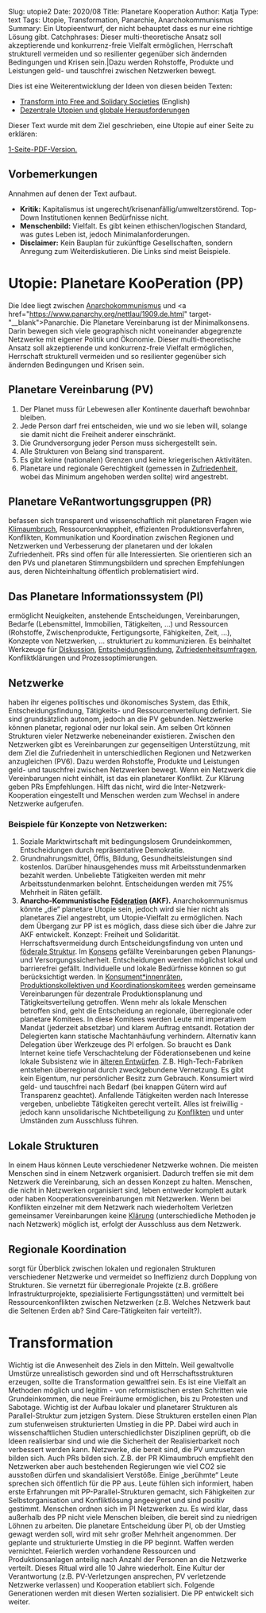 Slug: utopie2
Date: 2020/08
Title: Planetare Kooperation
Author: Katja
Type: text
Tags: Utopie, Transformation, Panarchie, Anarchokommunismus
Summary: Ein Utopieentwurf, der nicht behauptet dass es nur eine richtige Lösung gibt.
Catchphrases: Dieser multi-theoretische Ansatz soll akzeptierende und konkurrenz-freie Vielfalt ermöglichen, Herrschaft strukturell vermeiden und so resilienter gegenüber sich ändernden Bedingungen und Krisen sein.|Dazu werden Rohstoffe, Produkte und Leistungen geld- und tauschfrei zwischen Netzwerken bewegt.


Dies ist eine Weiterentwicklung der Ideen von diesen beiden Texten:

- [Transform into Free and Solidary Societies](/en/texts/transform/) (English)
- [Dezentrale Utopien und globale Herausforderungen](/texte/utopie/)

Dieser Text wurde mit dem Ziel geschrieben, eine Utopie auf einer Seite zu erklären:

[1-Seite-PDF-Version.](/documents/utopie_1seite.pdf)


## Vorbemerkungen

Annahmen auf denen der Text aufbaut.

- <b>Kritik:</b> Kapitalismus ist ungerecht/krisenanfällig/umweltzerstörend. Top-Down Institutionen kennen Bedürfnisse nicht.
- <b>Menschenbild:</b> Vielfalt. Es gibt keinen ethischen/logischen Standard, was gutes Leben ist, jedoch Minimalanforderungen.
- <b>Disclaimer:</b> Kein Bauplan für zukünftige Gesellschaften, sondern Anregung zum Weiterdiskutieren. Die Links sind meist Beispiele.


# Utopie: Planetare KooPeration (PP)

Die Idee liegt zwischen <a href="https://de.wikipedia.org/wiki/Kommunistischer_Anarchismus" target="__blank">Anarchokommunismus</a> und <a href="https://www.panarchy.org/nettlau/1909.de.html" target-"__blank">Panarchie</a>. Die Planetare Vereinbarung ist der Minimalkonsens. Darin bewegen sich viele geographisch nicht voneinander abgegrenzte Netzwerke mit eigener Politik und Ökonomie. Dieser multi-theoretische Ansatz soll akzeptierende und konkurrenz-freie Vielfalt ermöglichen, Herrschaft strukturell vermeiden und so resilienter gegenüber sich ändernden Bedingungen und Krisen sein.

## Planetare Vereinbarung (PV)

1. Der Planet muss für Lebewesen aller Kontinente dauerhaft bewohnbar bleiben.
2. Jede Person darf frei entscheiden, wie und wo sie leben will, solange sie damit nicht die Freiheit anderer einschränkt.
3. Die Grundversorgung jeder Person muss sichergestellt sein.
4. Alle Strukturen von Belang sind transparent.
5. Es gibt keine (nationalen) Grenzen und keine kriegerischen Aktivitäten.
6. Planetare und regionale Gerechtigkeit (gemessen in <a href="https://de.wikipedia.org/wiki/World_Happiness_Report" target="__blank">Zufriedenheit</a>, wobei das Minimum angehoben werden sollte) wird angestrebt.

## Planetare VeRantwortungsgruppen (PR)

befassen sich transparent und wissenschaftlich mit planetaren Fragen wie <a href="https://www.ipcc.ch/" target="__blank">Klimaumbruch</a>, Ressourcenknappheit, effizienten Produktionsverfahren, Konflikten, Kommunikation und Koordination zwischen Regionen und Netzwerken und Verbesserung der planetaren und der lokalen Zufriedenheit. PRs sind offen für alle Interessierten. Sie orientieren sich an den PVs und planetaren Stimmungsbildern und sprechen Empfehlungen aus, deren Nichteinhaltung öffentlich problematisiert wird.

## Das Planetare Informationssystem (PI)

ermöglicht Neuigkeiten, anstehende Entscheidungen, Vereinbarungen, Bedarfe (Lebensmittel, Immobilien, Tätigkeiten, …) und Ressourcen (Rohstoffe, Zwischenprodukte, Fertigungsorte, Fähigkeiten, Zeit, …), Konzepte von Netzwerken, … strukturiert zu kommunizieren. Es beinhaltet Werkzeuge für <a href="https://kialo.com/" target="__blank">Diskussion</a>, <a href="https://liquidfeedback.org/" target="__blank">Entscheidungsfindung</a>, <a href="https://www.limesurvey.org/" target="__blank">Zufriedenheitsumfragen</a>, Konfliktklärungen und Prozessoptimierungen.

## Netzwerke

haben ihr eigenes politisches und ökonomisches System, das Ethik, Entscheidungsfindung, Tätigkeits- und Ressourcenverteilung definiert. Sie sind grundsätzlich autonom, jedoch an die PV gebunden. Netzwerke können planetar, regional oder nur lokal sein. Am selben Ort können Strukturen vieler Netzwerke nebeneinander existieren. Zwischen den Netzwerken gibt es Vereinbarungen zur gegenseitigen Unterstützung, mit dem Ziel die Zufriedenheit in unterschiedlichen Regionen und Netzwerken anzugleichen (PV6). Dazu werden Rohstoffe, Produkte und Leistungen geld- und tauschfrei zwischen Netzwerken bewegt. Wenn ein Netzwerk die Vereinbarungen nicht einhält, ist das ein planetarer Konflikt. Zur Klärung geben PRs Empfehlungen. Hilft das nicht, wird die Inter-Netzwerk-Kooperation eingestellt und Menschen werden zum Wechsel in andere Netzwerke aufgerufen.

### Beispiele für Konzepte von Netzwerken:

1. Soziale Marktwirtschaft mit bedingungslosem Grundeinkommen, Entscheidungen durch repräsentative Demokratie.
2. Grundnahrungsmittel, Öffis, Bildung, Gesundheitsleistungen sind kostenlos. Darüber hinausgehendes muss mit Arbeitsstundenmarken bezahlt werden. Unbeliebte Tätigkeiten werden mit mehr Arbeitsstundenmarken belohnt. Entscheidungen werden mit 75% Mehrheit in Räten gefällt.
3. <b>Anarcho-Kommunistische <a href="http://i-f-a.org/" target="__blank">Föderation</a> (AKF).</b> Anarchokommunismus könnte „die“ planetare Utopie sein, jedoch wird sie hier nicht als planetares Ziel angestrebt, um Utopie-Vielfalt zu ermöglichen. Nach dem Übergang zur PP ist es möglich, dass diese sich über die Jahre zur AKF entwickelt. Konzept: Freiheit und Solidarität. Herrschaftsvermeidung durch Entscheidungsfindung von unten und <a href="https://theanarchistlibrary.org/library/ilan-shalif-glimpses-into-the-year-2100-50-years-after-the-revoution#toc9" target="__blank">föderale Struktur</a>. Im [Konsens](/texte/entscheidungen/) gefällte Vereinbarungen geben Planungs- und Versorgungssicherheit. Entscheidungen werden möglichst lokal und barrierefrei gefällt. Individuelle und lokale Bedürfnisse können so gut berücksichtigt werden. In [Konsument\*innenräten, Produktionskollektiven und Koordinationskomitees](/texte/putzen/) werden gemeinsame Vereinbarungen für dezentrale Produktionsplanung und Tätigkeitsverteilung getroffen. Wenn mehr als lokale Menschen betroffen sind, geht die Entscheidung an regionale, überregionale oder planetare Komitees. In diese Komitees werden Leute mit imperativem Mandat (jederzeit absetzbar) und klarem Auftrag entsandt. Rotation der Delegierten kann statische Machtanhäufung verhindern. Alternativ kann Delegation über Werkzeuge des PI erfolgen. So braucht es Dank Internet keine tiefe Verschachtelung der Föderationsebenen und keine lokale Subsistenz wie in <a href="http://www.geocities.ws/situ1968/bolo/bolobolo.html" target="__blank">älteren Entwürfen</a>. Z.B. High-Tech-Fabriken entstehen überregional durch zweckgebundene Vernetzung. Es gibt kein Eigentum, nur persönlicher Besitz zum Gebrauch. Konsumiert wird geld- und tauschfrei nach Bedarf (bei knappen Gütern wird auf Transparenz geachtet). Anfallende Tätigkeiten werden nach Interesse vergeben, unbeliebte Tätigkeiten gerecht verteilt. Alles ist freiwillig - jedoch kann unsolidarische Nichtbeteiligung zu <a href="https://www.transformativejustice.eu/" target="__blank">Konflikten</a> und unter Umständen zum Ausschluss führen.

## Lokale Strukturen

In einem Haus können Leute verschiedener Netzwerke wohnen. Die meisten Menschen sind in einem Netzwerk organisiert. Dadurch treffen sie mit dem Netzwerk die Vereinbarung, sich an dessen Konzept zu halten. Menschen, die nicht in Netzwerken organisiert sind, leben entweder komplett autark oder haben Kooperationsvereinbarungen mit Netzwerken. Wenn bei Konflikten einzelner mit dem Netzwerk nach wiederholtem Verletzen gemeinsamer Vereinbarungen keine <a href="https://www.restorativecircles.org/" target="__blank">Klärung</a> (unterschiedliche Methoden je nach Netzwerk) möglich ist, erfolgt der Ausschluss aus dem Netzwerk.

## Regionale Koordination

sorgt für Überblick zwischen lokalen und regionalen Strukturen verschiedener Netzwerke und vermeidet so Ineffizienz durch Dopplung von Strukturen. Sie vernetzt für überregionale Projekte (z.B. größere Infrastrukturprojekte, spezialisierte Fertigungsstätten) und vermittelt bei Ressourcenkonflikten zwischen Netzwerken (z.B. Welches Netzwerk baut die Seltenen Erden ab? Sind Care-Tätigkeiten fair verteilt?).

# Transformation

Wichtig ist die Anwesenheit des Ziels in den Mitteln. Weil gewaltvolle Umstürze unrealistisch geworden sind und oft Herrschaftsstrukturen erzeugen, sollte die Transformation gewaltfrei sein. Es ist eine Vielfalt an Methoden möglich und legitim - von reformistischen ersten Schritten wie Grundeinkommen, die neue Freiräume ermöglichen, bis zu Protesten und Sabotage. Wichtig ist der Aufbau lokaler und planetarer Strukturen als Parallel-Struktur zum jetzigen System. Diese Strukturen erstellen einen Plan zum stufenweisen strukturierten Umstieg in die PP. Dabei wird auch in wissenschaftlichen Studien unterschiedlichster Disziplinen geprüft, ob die Ideen realisierbar sind und wie die Sicherheit der Realisierbarkeit noch verbessert werden kann. Netzwerke, die bereit sind, die PV umzusetzen bilden sich. Auch PRs bilden sich. Z.B. der PR Klimaumbruch empfiehlt den Netzwerken aber auch bestehenden Regierungen wie viel CO2 sie ausstoßen dürfen und skandalisiert Verstöße. Einige „berühmte“ Leute sprechen sich öffentlich für die PP aus. Leute fühlen sich informiert, haben erste Erfahrungen mit PP-Parallel-Strukturen gemacht, sich Fähigkeiten zur Selbstorganisation und Konfliktlösung angeeignet und sind positiv gestimmt. Menschen ordnen sich im PI  Netzwerken zu. Es wird klar, dass außerhalb des PP nicht viele Menschen bleiben, die bereit sind zu niedrigen Löhnen zu arbeiten. Die planetare Entscheidung über PI, ob der Umstieg gewagt werden soll, wird mit sehr großer Mehrheit angenommen. Der geplante und strukturierte Umstieg in die PP beginnt. Waffen werden vernichtet. Feierlich werden vorhandene Ressourcen und Produktionsanlagen anteilig nach Anzahl der Personen an die Netzwerke verteilt. Dieses Ritual wird alle 10 Jahre wiederholt. Eine Kultur der Verantwortung (z.B. PV-Verletzungen ansprechen, PV verletzende Netzwerke verlassen) und Kooperation etabliert sich. Folgende Generationen werden mit diesen Werten sozialisiert. Die PP entwickelt sich weiter.
